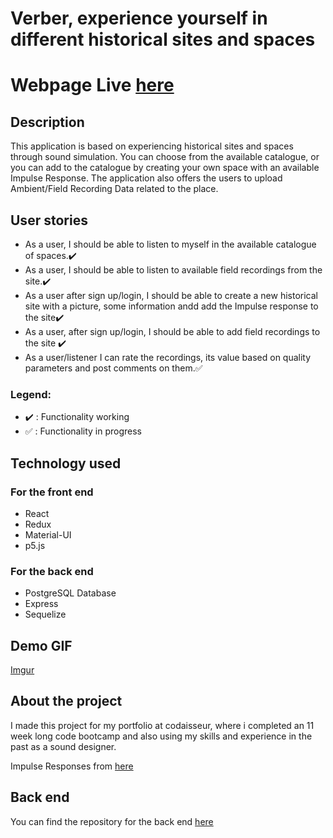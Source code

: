 # Verber, experience yourself in different historical sites and spaces

# Webpage Live [here](https://verberapp.netlify.com)

## Description

This application is based on experiencing historical sites and spaces through sound simulation. You can choose from the available catalogue, or you can add to the catalogue by creating your own space with an available Impulse Response.
The application also offers the users to upload Ambient/Field Recording Data related to the place.

## User stories

- As a user, I should be able to listen to myself in the available catalogue of spaces.:heavy_check_mark:
- As a user, I should be able to listen to available field recordings from the site.:heavy_check_mark:
- As a user after sign up/login, I should be able to create a new historical site with a picture, some information andd add the Impulse response to the site:heavy_check_mark:
- As a user, after sign up/login, I should be able to add field recordings to the site :heavy_check_mark:
- As a user/listener I can rate the recordings, its value based on quality parameters and post comments on them.:white_check_mark:

### Legend:

- :heavy_check_mark: : Functionality working
- :white_check_mark: : Functionality in progress

## Technology used

### For the front end

- React
- Redux
- Material-UI
- p5.js

### For the back end

- PostgreSQL Database
- Express
- Sequelize

## Demo GIF

[Imgur](https://i.imgur.com/mCYGK2J.mp4)

## About the project

I made this project for my portfolio at codaisseur, where i completed an
11 week long code bootcamp and also using my skills and experience in the past as
a sound designer.

Impulse Responses from [here](https://openairlib.net)

## Back end

You can find the repository for the back end [here](https://github.com/manchandajayant/Verber-Back-End)
